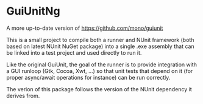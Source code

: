 # GuiUnitNg

A more up-to-date version of https://github.com/mono/guiunit

This is a small project to compile both a runner and NUnit framework (both based on latest NUnit NuGet package) into a single .exe assembly that can be linked into a test project and used directly to run it.

Like the original GuiUnit, the goal of the runner is to provide integration with a GUI runloop (Gtk, Cocoa, Xwt, ...) so that unit tests that depend on it (for proper async/await operations for instance) can be run correctly.

The verion of this package follows the version of the NUnit dependency it derives from.
